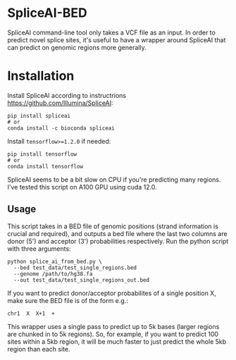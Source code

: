 # SpliceAI-BED
SpliceAI command-line tool only takes a VCF file as an input. In order to predict novel splice sites, it's useful to have a wrapper around SpliceAI that can predict on genomic regions more generally. 

# Installation
Install SpliceAI according to instructrions https://github.com/Illumina/SpliceAI: 

```
pip install spliceai
# or
conda install -c bioconda spliceai
```

Install `tensorflow>=1.2.0` if needed:

```
pip install tensorflow
# or
conda install tensorflow
```

SpliceAI seems to be a bit slow on CPU if you're predicting many regions. I've tested this script on A100 GPU using cuda 12.0.

## Usage 

This script takes in a BED file of genomic positions (strand information is crucial and required), and outputs a bed file where the last two columns are donor (5') and acceptor (3') probabilities respectively. Run the python script with three arguments:

```
python splice_ai_from_bed.py \
  --bed test_data/test_single_regions.bed
  --genome /path/to/hg38.fa
  --out test_data/test_single_regions_out.bed
```

If you want to predict donor/acceptor probabilites of a single position X, make sure the BED file is of the form e.g.:

```
chr1  X  X+1  +
```

This wrapper uses a single pass to predict up to 5k bases (larger regions are chunked in to 5k regions). So, for example, if you want to predict 100 sites within a 5kb region, it will be much faster to just predict the whole 5kb region than each site. 

